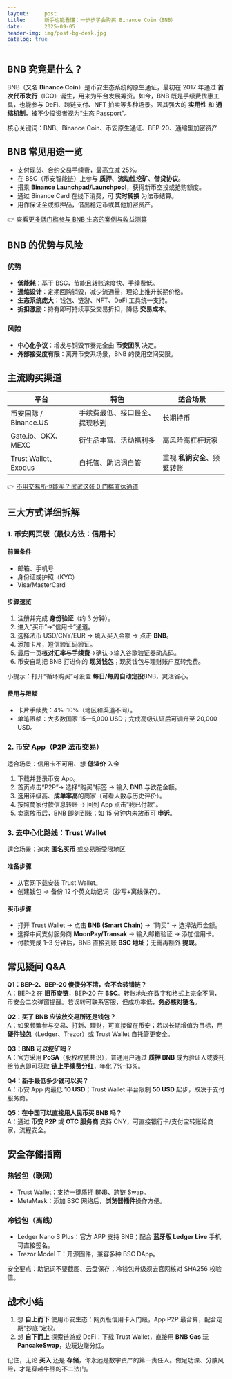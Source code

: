 ```yaml
---
layout:     post
title:      新手也能看懂：一步步学会购买 Binance Coin（BNB）
date:       2025-09-05
header-img: img/post-bg-desk.jpg
catalog: true
---
```


## BNB 究竟是什么？
BNB（又名 **Binance Coin**）是币安生态系统的原生通证，最初在 2017 年通过 **首次代币发行**（ICO）诞生，用来为平台发展筹资。如今，BNB 既是手续费优惠工具，也能参与 DeFi、跨链支付、NFT 拍卖等多种场景。因其强大的 **实用性** 和 **通缩机制**，被不少投资者视为“生态 Passport”。

核心关键词：BNB、Binance Coin、币安原生通证、BEP-20、通缩型加密资产

## BNB 常见用途一览
- 支付现货、合约交易手续费，最高立减 25%。
- 在 BSC（币安智能链）上参与 **质押**、**流动性挖矿**、**借贷协议**。
- 搭乘 **Binance Launchpad/Launchpool**，获得新币空投或抢购额度。
- 通过 Binance Card 在线下消费，可 **实时转换** 为法币结算。
- 用作保证金或抵押品，借出稳定币或其他加密资产。

👉 [查看更多低门槛参与 BNB 生态的案例与收益测算](https://okxdog.com/)

## BNB 的优势与风险
### 优势
- **低能耗**：基于 BSC，节能且转账速度快、手续费低。
- **通缩设计**：定期回购销毁，减少流通量，理论上推升长期价格。
- **生态系统庞大**：钱包、链游、NFT、DeFi 工具统一支持。
- **折扣激励**：持有即可持续享受交易折扣，降低 **交易成本**。

### 风险
- **中心化争议**：增发与销毁节奏完全由 **币安团队** 决定。
- **外部接受度有限**：离开币安系场景，BNB 的使用空间受限。

## 主流购买渠道
| 平台 | 特色 | 适合场景 |
|---|---|---|
| 币安国际 / Binance.US | 手续费最低、接口最全、提现秒到 | 长期持币 |
| Gate.io、OKX、MEXC | 衍生品丰富、活动福利多 | 高风险高杠杆玩家 |
| Trust Wallet、Exodus | 自托管、助记词自管 | 重视 **私钥安全**、频繁转账 |

👉 [不用交易所也能买？试试这张 0 门槛直达通道](https://okxdog.com/)

## 三大方式详细拆解
### 1. 币安网页版（最快方法：信用卡）
#### 前置条件
- 邮箱、手机号
- 身份证或护照（KYC）
- Visa/MasterCard

#### 步骤速览
1. 注册并完成 **身份验证**（约 3 分钟）。
2. 进入“买币”→“信用卡”通道。
3. 选择法币 USD/CNY/EUR → 填入买入金额 → 点击 **BNB**。
4. 添加卡片，短信验证码验证。
5. 最后一页**核对汇率与手续费**→确认→输入谷歌验证器动态码。
6. 币安自动把 BNB 打进你的 **现货钱包**；现货钱包与理财账户互转免费。

小提示：打开“循环购买”可设置 **每日/每周自动定投**BNB，灵活省心。

#### 费用与限额
- 卡片手续费：4%–10%（地区和渠道不同）。
- 单笔限额：大多数国家 15—5,000 USD；完成高级认证后可调升至 20,000 USD。

### 2. 币安 App（P2P 法币交易）
适合场景：信用卡不可用、想 **低溢价** 入金
1. 下载并登录币安 App。
2. 首页点击“P2P”→ 选择“购买”标签 → 输入 **BNB** 与欲花金额。
3. 选用评级高、**成单率高**的商家（可看人数与历史评价）。
4. 按照商家付款信息转账 → 回到 App 点击“我已付款”。
5. 卖家放币后，BNB 即刻到账；如 15 分钟内未放币可 **申诉**。

### 3. 去中心化路线：Trust Wallet
适合场景：追求 **匿名买币** 或交易所受限地区
#### 准备步骤
- 从官网下载安装 Trust Wallet。
- 创建钱包 → 备份 12 个英文助记词（抄写+离线保存）。
#### 买币步骤
- 打开 Trust Wallet → 点击 **BNB (Smart Chain)** → “购买” → 选择法币金额。
- 选择中间支付服务商 **MoonPay/Transak** → 输入邮箱验证 → 添加信用卡。
- 付款完成 1–3 分钟后，BNB 直接到账 **BSC 地址**；无需再额外 **提现**。

## 常见疑问 Q&A
**Q1：BEP-2、BEP-20 傻傻分不清，会不会转错链？**  
A：BEP-2 在 **旧币安链**，BEP-20 在 **BSC**。转账地址在数字和格式上完全不同，币安会二次弹窗提醒。若误转可联系客服，但成功率低，**务必核对链名**。

**Q2：买了 BNB 应该放交易所还是钱包？**  
A：如果频繁参与交易、打新、理财，可直接留在币安；若以长期增值为目标，用 **硬件钱包**（Ledger、Trezor）或 Trust Wallet 自托管更安全。

**Q3：BNB 可以挖矿吗？**  
A：官方采用 **PoSA**（股权权威共识），普通用户通过 **质押 BNB** 成为验证人或委托给节点即可获取 **链上手续费分红**，年化 7%–13%。

**Q4：新手最低多少钱可以买？**  
A：币安 App 内最低 **10 USD**；Trust Wallet 平台限制 **50 USD** 起步，取决于支付服务商。

**Q5：在中国可以直接用人民币买 BNB 吗？**  
A：通过 **币安 P2P** 或 **OTC 服务商** 支持 CNY，可直接银行卡/支付宝转账给商家，流程安全。

## 安全存储指南
### 热钱包（联网）
- Trust Wallet：支持一键质押 BNB、跨链 Swap。
- MetaMask：添加 BSC 网络后，**浏览器插件**操作方便。
### 冷钱包（离线）
- Ledger Nano S Plus：官方 APP 支持 BNB；配合 **蓝牙版 Ledger Live** 手机可直接签名。
- Trezor Model T：开源固件，兼容多种 BSC DApp。

安全要点：助记词不要截图、云盘保存；冷钱包升级须去官网核对 SHA256 校验值。

## 战术小结
1. 想 **自上而下** 使用币安生态：网页版信用卡入门级，App P2P 最合算，配合定期“抄底”定投。
2. 想 **自下而上** 探索链游或 DeFi：下载 Trust Wallet，直接用 **BNB Gas** 玩 **PancakeSwap**，边玩边赚分红。

记住，无论 **买入** 还是 **存储**，你永远是数字资产的第一责任人。做足功课、分散风险，才是穿越牛熊的不二法门。